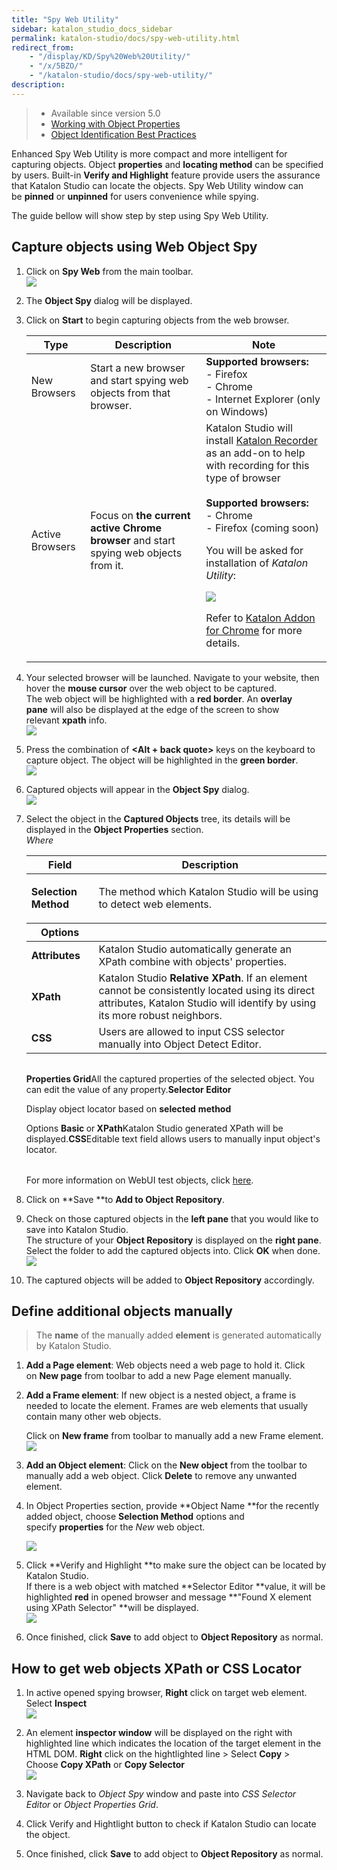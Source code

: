 ```yaml
---
title: "Spy Web Utility" 
sidebar: katalon_studio_docs_sidebar
permalink: katalon-studio/docs/spy-web-utility.html 
redirect_from:
    - "/display/KD/Spy%20Web%20Utility/"
    - "/x/5BZO/"
    - "/katalon-studio/docs/spy-web-utility/"
description: 
---
```

> *   Available since version 5.0
> *   [Working with Object Properties](/x/ZxlO)
> *   [Object Identification Best Practices](/display/KD/Optimizing+Object+Identification+and+Tools)

Enhanced Spy Web Utility is more compact and more intelligent for capturing objects. Object **properties** and **locating method** can be specified by users. Built-in **Verify and Highlight** feature provide users the assurance that Katalon Studio can locate the objects. Spy Web Utility window can be **pinned** or **unpinned** for users convenience while spying.

The guide bellow will show step by step using Spy Web Utility.

Capture objects using Web Object Spy
------------------------------------

1.  Click on **Spy Web** from the main toolbar.  
    ![](../../images/katalon-studio/docs/spy-web-utility/image2017-2-23-133A203A14.png)  
      
    
2.  The **Object Spy** dialog will be displayed.  
      
    
3.  Click on **Start** to begin capturing objects from the web browser.
    
    <table><thead><tr><th>Type</th><th>Description</th><th>Note</th></tr></thead><tbody><tr><td>New Browsers</td><td>Start a new browser and start spying web objects from that browser.</td><td><strong>Supported browsers:</strong><br>- Firefox<br>- Chrome<br>- Internet Explorer (only on Windows)</td></tr><tr><td>Active Browsers</td><td>Focus on <strong>the current active Chrome browser</strong> and start spying web objects from it.</td><td>Katalon Studio will install <a class="external-link" href="https://chrome.google.com/webstore/detail/katalon-recorder-selenium/ljdobmomdgdljniojadhoplhkpialdid" rel="nofollow">Katalon Recorder</a> as an add-on to help with recording for this type of browser<br><br><strong>Supported browsers:</strong><br>- Chrome<br>- Firefox (coming soon)<p>You will be asked for installation of <em>Katalon Utility</em>:</p><p><img src="../../images/katalon-studio/docs/spy-web-utility/image2017-2-23-113A543A29.png"></p><p>Refer to <a href="/display/KD/Katalon+Addon+for+Chrome">Katalon Addon for Chrome</a> for more details.</p></td></tr></tbody></table>
    
4.  Your selected browser will be launched. Navigate to your website, then hover the **mouse cursor** over the web object to be captured.  
    The web object will be highlighted with a **red border**. An **overlay pane** will also be displayed at the edge of the screen to show relevant **xpath** info.  
    ![](../../images/katalon-studio/docs/spy-web-utility/image2016-12-29-163A553A52.png)  
      
    
5.  Press the combination of **<Alt + back quote>** keys on the keyboard to capture object. The object will be highlighted in the **green border**.   
    ![](../../images/katalon-studio/docs/spy-web-utility/image2016-12-29-173A43A7.png)  
      
    
6.  Captured objects will appear in the **Object Spy** dialog.  
    ![](../../images/katalon-studio/docs/spy-web-utility/image2018-9-5-183A13A21.png)  
      
    
7.  Select the object in the **Captured Objects** tree, its details will be displayed in the **Object Properties** section.   
    _Where_
    
    <table><thead><tr><th>Field</th><th>Description</th></tr></thead><tbody><tr><td><strong>Selection Method</strong></td><td><p>The method which Katalon Studio will be using to detect web elements.</p><thead><tr><th>Options</th><th>&nbsp;</th></tr></thead><tbody><tr><td><strong>Attributes</strong></td><td>Katalon Studio automatically generate an XPath combine with objects' properties.</td></tr><tr><td><strong>XPath</strong></td><td>Katalon Studio <strong>Relative XPath</strong>. If an element cannot be consistently located using its direct attributes, Katalon Studio will identify by using its more robust neighbors.</td></tr><tr><td><strong>CSS</strong></td><td>Users are allowed to input CSS selector manually into Object Detect Editor.</td></tr></tbody><table></table></td></tr><tr><td><strong>Properties Grid</strong></td><td>All the captured properties of the selected object. You can edit the value of any property.</td></tr><tr><td><strong>Selector Editor</strong></td><td><p>Display object locator based on <strong>selected</strong> <strong>method</strong></p><thead><tr><th>Options</th><th>&nbsp;</th></tr></thead><tbody><tr><td><strong>Basic </strong>or<strong> XPath</strong></td><td>Katalon Studio generated XPath will be displayed.</td></tr><tr><td><strong>CSS</strong></td><td>Editable text field allows users to manually input object's locator.</td></tr></tbody><table></table></td></tr></tbody></table>
    
    For more information on WebUI test objects, click [here](/x/tQTR). 
    
8.  Click on **Save **to **Add **to** Object Repository**.  
      
    
9.  Check on those captured objects in the **left pane** that you would like to save into Katalon Studio.   
    The structure of your **Object Repository** is displayed on the **right pane**. Select the folder to add the captured objects into. Click **OK** when done.  
    ![](../../images/katalon-studio/docs/spy-web-utility/image2016-12-29-173A153A54.png)  
      
    
10.  The captured objects will be added to **Object Repository** accordingly.

Define additional objects manually
----------------------------------

> The **name** of the manually added **element** is generated automatically by Katalon Studio.

1.  **Add a Page element**: Web objects need a web page to hold it. Click on **New page** from toolbar to add a new Page element manually.  
      
    
2.  **Add a Frame element**: If new object is a nested object, a frame is needed to locate the element. Frames are web elements that usually contain many other web objects. 
    
    Click on **New frame** from toolbar to manually add a new Frame element.  
    ![](../../images/katalon-studio/docs/spy-web-utility/image2018-9-5-183A103A53.png)
    
3.  **Add an Object element**: Click on the **New object** from the toolbar to manually add a web object. Click **Delete** to remove any unwanted element.   
      
    
4.  In Object Properties section, provide **Object Name **for the recently added object, choose **Selection Method** options and specify **properties** for the _New_ web object.
    
    ![](../../images/katalon-studio/docs/spy-web-utility/image2018-9-5-183A133A52.png)  
      
    
5.  Click **Verify and Highlight **to make sure the object can be located by Katalon Studio.   
    If there is a web object with matched **Selector Editor **value, it will be highlighted **red** in opened browser and message **"Found X element using XPath Selector" **will be displayed.    
    ![](../../images/katalon-studio/docs/spy-web-utility/image2018-9-5-183A133A16.png)  
      
    
6.  Once finished, click **Save** to add object to **Object Repository** as normal.
    

How to get web objects XPath or CSS Locator
-------------------------------------------

1.  In active opened spying browser, **Right** click on target web element. Select **Inspect**  
    **![](../../images/katalon-studio/docs/spy-web-utility/image2017-10-16-133A263A34.png)**  
      
    
2.  An element **inspector window** will be displayed on the right with highlighted line which indicates the location of the target element in the HTML DOM. **Right** click on the hightlighted line > Select **Copy** \> Choose **Copy XPath** or **Copy Selector**  
    ![](../../images/katalon-studio/docs/spy-web-utility/image2017-10-16-133A363A58.png)  
      
    
3.  Navigate back to _Object Spy_ window and paste into _CSS Selector Editor_ or _Object Properties Grid_.   
      
    
4.  Click Verify and Hightlight button to check if Katalon Studio can locate the object.  
      
    
5.  Once finished, click **Save** to add object to **Object Repository** as normal.